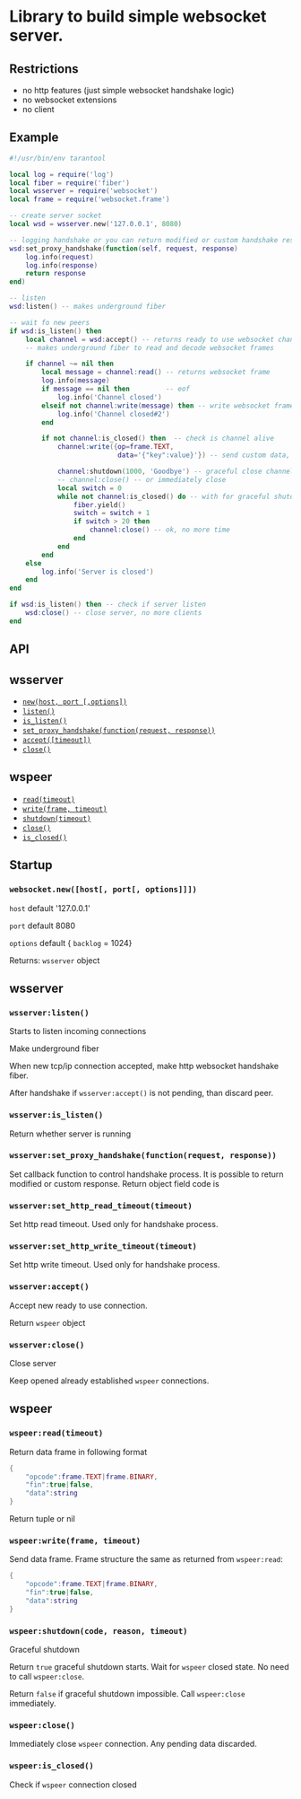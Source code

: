 # Library to build simple websocket server.

## Restrictions

  - no http features (just simple websocket handshake logic)
  - no websocket extensions
  - no client

## Example

``` lua
#!/usr/bin/env tarantool

local log = require('log')
local fiber = require('fiber')
local wsserver = require('websocket')
local frame = require('websocket.frame')

-- create server socket
local wsd = wsserver.new('127.0.0.1', 8080)

-- logging handshake or you can return modified or custom handshake response
wsd:set_proxy_handshake(function(self, request, response)
    log.info(request)
    log.info(response)
    return response
end)

-- listen
wsd:listen() -- makes underground fiber

-- wait fo new peers
if wsd:is_listen() then
    local channel = wsd:accept() -- returns ready to use websocket channel
    -- makes underground fiber to read and decode websocket frames

    if channel ~= nil then
        local message = channel:read() -- returns websocket frame
        log.info(message)
        if message == nil then         -- eof
            log.info('Channel closed')
        elseif not channel:write(message) then -- write websocket frame back
            log.info('Channel closed#2')
        end

        if not channel:is_closed() then  -- check is channel alive
            channel:write({op=frame.TEXT,
                           data='{"key":value}'}) -- send custom data, ignore status

            channel:shutdown(1000, 'Goodbye') -- graceful close channel
            -- channel:close() -- or immediately close
            local switch = 0
            while not channel:is_closed() do -- with for graceful shutdown
                fiber.yield()
                switch = switch + 1
                if switch > 20 then
                    channel:close() -- ok, no more time
                end
            end
        end
    else
        log.info('Server is closed')
    end
end

if wsd:is_listen() then -- check if server listen
    wsd:close() -- close server, no more clients
end
```

## API

## wsserver

- [`new(host, port [,options])`](#)
- [`listen()`](#)
- [`is_listen()`](#)
- [`set_proxy_handshake(function(request, response))`](#)
- [`accept([timeout])`](#)
- [`close()`](#)

## wspeer

- [`read(timeout)`](#)
- [`write(frame, timeout)`](#)
- [`shutdown(timeout)`](#)
- [`close()`](#)
- [`is_closed()`](#)

## Startup

### `websocket.new([host[, port[, options]]])`

`host` default '127.0.0.1'

`port` default 8080

`options` default { `backlog` = 1024}

Returns: `wsserver` object

## wsserver

### `wsserver:listen()`

Starts to listen incoming connections

Make underground fiber

When new tcp/ip connection accepted, make http websocket handshake fiber.

After handshake if `wsserver:accept()` is not pending, than discard peer.

### `wsserver:is_listen()`

Return whether server is running

### `wsserver:set_proxy_handshake(function(request, response))`

Set callback function to control handshake process. It is possible to return modified
or custom response. Return object field code is

### `wsserver:set_http_read_timeout(timeout)`

Set http read timeout. Used only for handshake process.

### `wsserver:set_http_write_timeout(timeout)`

Set http write timeout. Used only for handshake process.

### `wsserver:accept()`

Accept new ready to use connection.

Return `wspeer` object

### `wsserver:close()`

Close server

Keep opened already established `wspeer` connections.

## wspeer

### `wspeer:read(timeout)`

Return data frame in following format

``` lua
{
    "opcode":frame.TEXT|frame.BINARY,
    "fin":true|false,
    "data":string
}
```

Return tuple or nil

### `wspeer:write(frame, timeout)`

Send data frame. Frame structure the same as returned from `wspeer:read`:

``` lua
{
    "opcode":frame.TEXT|frame.BINARY,
    "fin":true|false,
    "data":string
}
```


### `wspeer:shutdown(code, reason, timeout)`

Graceful shutdown

Return `true` graceful shutdown starts. Wait for `wspeer` closed state.
No need to call `wspeer:close`.

Return `false` if graceful shutdown impossible. Call `wspeer:close` immediately.

### `wspeer:close()`

Immediately close `wspeer` connection. Any pending data discarded.

### `wspeer:is_closed()`

Check if `wspeer` connection closed
